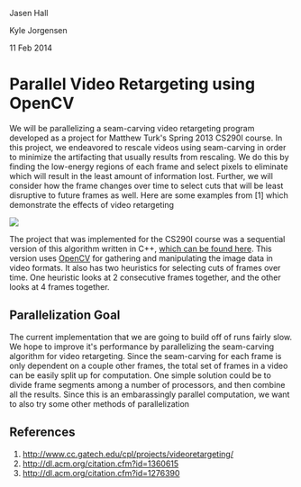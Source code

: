Jasen Hall

Kyle Jorgensen

11 Feb 2014

# Parallel Video Retargeting using OpenCV

We will be parallelizing a seam-carving video retargeting program developed as a project for Matthew Turk's Spring 2013
CS290I course. In this project, we endeavored to rescale videos using seam-carving in order to minimize the artifacting that usually results from rescaling. We do this by finding the low-energy regions of each frame and select pixels to eliminate which will result in the least amount of information lost. Further, we will consider how the frame changes over time to select cuts that will be least disruptive to future frames as well. Here are some examples from [1] which demonstrate the effects of video retargeting

![](http://i.imgur.com/L6JN6yA.png)

The project that was implemented for the CS290I course was a sequential version of this algorithm written in C++, [which can be found here](https://github.com/jasenmh/290I-VideoRetargeting/tree/master/opencv). This version uses [OpenCV](http://opencv.org/) for gathering and manipulating the image data in video formats. It also has two heuristics for selecting cuts of frames over time. One heuristic looks at 2 consecutive frames together, and the other looks at 4 frames together. 

## Parallelization Goal

The current implementation that we are going to build off of runs fairly slow. We hope to improve it's performance by parallelizing the seam-carving algorithm for video retargeting. Since the seam-carving for each frame is only dependent on a couple other frames, the total set of frames in a video can be easily split up for computation. One simple solution could be to divide frame segments among a number of processors, and then combine all the results. Since this is an embarassingly parallel computation, we want to also try some other methods of parallelization

## References

1. http://www.cc.gatech.edu/cpl/projects/videoretargeting/
2. http://dl.acm.org/citation.cfm?id=1360615
3. http://dl.acm.org/citation.cfm?id=1276390
